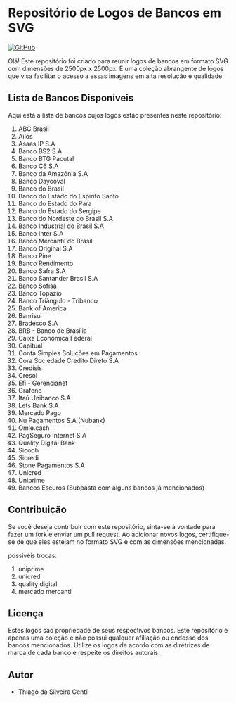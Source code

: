# Repositório de Logos de Bancos em SVG

[![GitHub](https://img.shields.io/badge/Visit-My%20Profile-0891B2?style=flat-square&logo=github)](https://github.com/Tgentil)

Olá! Este repositório foi criado para reunir logos de bancos em formato SVG com dimensões de 2500px x 2500px. É uma coleção abrangente de logos que visa facilitar o acesso a essas imagens em alta resolução e qualidade.

## Lista de Bancos Disponíveis

Aqui está a lista de bancos cujos logos estão presentes neste repositório:

1. ABC Brasil
2. Ailos
3. Asaas IP S.A
4. Banco BS2 S.A
5. Banco BTG Pacutal
6. Banco C6 S.A
7. Banco da Amazônia S.A
8. Banco Daycoval
9. Banco do Brasil
10. Banco do Estado do Espirito Santo
11. Banco do Estado do Para
12. Banco do Estado do Sergipe
13. Banco do Nordeste do Brasil S.A
14. Banco Industrial do Brasil S.A
15. Banco Inter S.A
16. Banco Mercantil do Brasil
17. Banco Original S.A
18. Banco Pine
19. Banco Rendimento
20. Banco Safra S.A
21. Banco Santander Brasil S.A
22. Banco Sofisa
23. Banco Topazio
24. Banco Triângulo - Tribanco
25. Bank of America
26. Banrisul
27. Bradesco S.A
28. BRB - Banco de Brasília
29. Caixa Econômica Federal
30. Capitual
31. Conta Simples Soluções em Pagamentos
32. Cora Sociedade Credito Direto S.A
33. Credisis
34. Cresol
35. Efí - Gerencianet
36. Grafeno
37. Itaú Unibanco S.A
38. Lets Bank S.A
39. Mercado Pago
40. Nu Pagamentos S.A (Nubank)
41. Omie.cash
42. PagSeguro Internet S.A
43. Quality Digital Bank
44. Sicoob
45. Sicredi
46. Stone Pagamentos S.A
47. Unicred
48. Uniprime
49. Bancos Escuros (Subpasta com alguns bancos já mencionados)


## Contribuição

Se você deseja contribuir com este repositório, sinta-se à vontade para fazer um fork e enviar um pull request. Ao adicionar novos logos, certifique-se de que eles estejam no formato SVG e com as dimensões mencionadas.

possivéis trocas:

1. uniprime
2. unicred
3. quality digital
4. mercado mercantil

## Licença

Estes logos são propriedade de seus respectivos bancos. Este repositório é apenas uma coleção e não possui qualquer afiliação ou endosso dos bancos mencionados. Utilize os logos de acordo com as diretrizes de marca de cada banco e respeite os direitos autorais.

## Autor

* Thiago da Silveira Gentil
